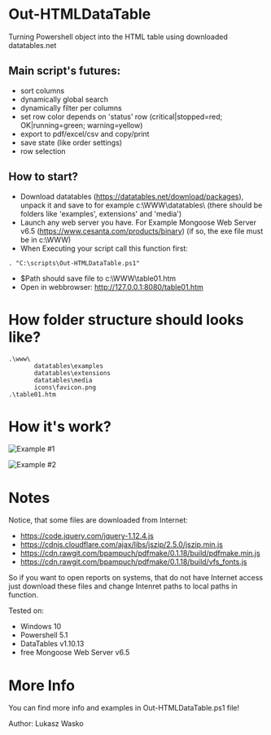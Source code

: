 # Out-HTMLDataTable
Turning Powershell object into the HTML table using downloaded datatables.net

## Main script's futures:
* sort columns
* dynamically global search
* dynamically filter per columns
* set row color depends on 'status' row (critical|stopped=red; OK|running=green; warning=yellow)
* export to pdf/excel/csv and copy/print
* save state (like order settings)
* row selection

## How to start?
* Download datatables (https://datatables.net/download/packages), unpack it and save to for example c:\WWW\datatables\ (there should be folders like 'examples', extensions' and 'media')
* Launch any web server you have. For Example Mongoose Web Server v6.5 (https://www.cesanta.com/products/binary) (if so, the exe file must be in c:\WWW\)
* When Executing your script call this function first:
```
. "C:\scripts\Out-HTMLDataTable.ps1"
```
* $Path should save file to c:\WWW\table01.htm
* Open in webbrowser: http://127.0.0.1:8080/table01.htm

# How folder structure should looks like?
 ```
 .\www\
        datatables\examples
        datatables\extensions
        datatables\media
        icons\favicon.png
 .\table01.htm
 ```
# How it's work?
 
 ![Example #1](https://media.giphy.com/media/26xBAa2bKWLi26Xf2/source.gif)
 
 ![Example #2](https://media.giphy.com/media/l3q2SSJzm6z61f21y/source.gif)
 
# Notes
 
Notice, that some files are downloaded from Internet:
* https://code.jquery.com/jquery-1.12.4.js
* https://cdnjs.cloudflare.com/ajax/libs/jszip/2.5.0/jszip.min.js
* https://cdn.rawgit.com/bpampuch/pdfmake/0.1.18/build/pdfmake.min.js
* https://cdn.rawgit.com/bpampuch/pdfmake/0.1.18/build/vfs_fonts.js

So if you want to open reports on systems, that do not have Internet access
just download these files and change Intenret paths to local paths in function.

Tested on:
* Windows 10
* Powershell 5.1
* DataTables v1.10.13
* free Mongoose Web Server v6.5

# More Info

You can find more info and examples in Out-HTMLDataTable.ps1 file!

Author: Lukasz Wasko
